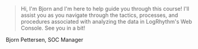 
> Hi, I'm Bjorn and I'm here to help guide you through this course! I'll assist you as you navigate through the tactics, processes, and procedures associated with analyzing the data in LogRhythm's Web Console. See you in a bit!

Bjorn Pettersen, SOC Manager


